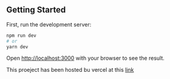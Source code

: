 ## Getting Started

First, run the development server:

```bash
npm run dev
# or
yarn dev
```

Open [http://localhost:3000](http://localhost:3000) with your browser to see the result.


This proeject has been hosted bu vercel at this [link](https://callypso-test.vercel.app/)


